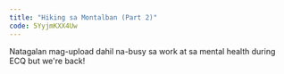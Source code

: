 ```yaml
---
title: "Hiking sa Montalban (Part 2)"
code: 5YyjmKXX4Uw
---
```


Natagalan mag-upload dahil na-busy sa work at sa mental health during ECQ but we're back!